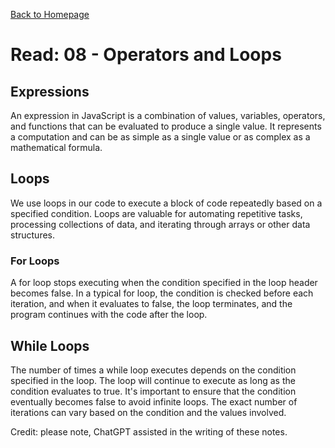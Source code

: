 [Back to Homepage](https://alysondorfman.github.io/reading-notes/)

# Read: 08 - Operators and Loops

## Expressions

An expression in JavaScript is a combination of values, variables, operators, and functions that can be evaluated to produce a single value. It represents a computation and can be as simple as a single value or as complex as a mathematical formula.

## Loops

We use loops in our code to execute a block of code repeatedly based on a specified condition. Loops are valuable for automating repetitive tasks, processing collections of data, and iterating through arrays or other data structures.

### For Loops
A for loop stops executing when the condition specified in the loop header becomes false. In a typical for loop, the condition is checked before each iteration, and when it evaluates to false, the loop terminates, and the program continues with the code after the loop.

## While Loops
The number of times a while loop executes depends on the condition specified in the loop. The loop will continue to execute as long as the condition evaluates to true. It's important to ensure that the condition eventually becomes false to avoid infinite loops. The exact number of iterations can vary based on the condition and the values involved.

Credit: please note, ChatGPT assisted in the writing of these notes.
